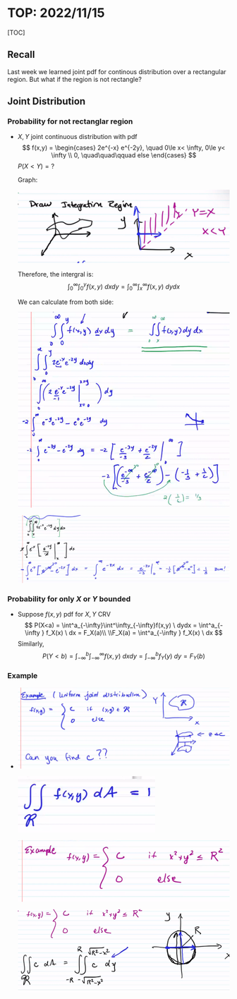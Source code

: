 # TOP: 2022/11/15

[TOC]

## Recall

Last week we learned joint pdf for continous distribution over a rectangular region. But what if the region is not rectangle?

## Joint Distribution

### Probability for not rectanglar region

* $X,Y$ joint continuous distribution with pdf
    $$
    f(x,y) = \begin{cases}
    2e^{-x} e^{-2y}, \quad 0\le x< \infty, 0\le y< \infty \\
    0, \quad\quad\qquad else
    \end{cases}
    $$
    $P(X<Y)=?$

    

    Graph:

    ![image-20221206175920164](./image-20221206175920164.png)

    Therefore, the intergral is:
    $$
    \int^\infty_0\int^y_0 f(x,y) \ dxdy = \int^\infty_0\int^\infty_x f(x,y) \ dydx
    $$
    

    We can calculate from both side:

    ![image-20221206181334753](./image-20221206181334753.png)

    ![image-20221206181924767](./image-20221206181924767.png)

### Probability for only $X$ or $Y$ bounded

* Suppose $f(x,y)$ pdf for $X,Y$ CRV
    $$
    P(X<a) = \int^a_{-\infty}\int^\infty_{-\infty}f(x,y) \ dydx = \int^a_{-\infty } f_X(x) \ dx = F_X(a)\\
    \\F_X(a) = \int^a_{-\infty } f_X(x) \ dx
    $$
    Similarly,
    $$
    P(Y<b) = \int^b_{-\infty}\int^\infty_{-\infty}f(x,y) \ dxdy = \int^b_{-\infty } f_Y(y) \ dy = F_Y(b)
    $$

### Example

* ![image-20221206182811312](./image-20221206182811312.png)

    ![image-20221206193426632](./image-20221206193426632.png)

    ![image-20221206193450358](./image-20221206193450358.png)

    ![image-20221206193548512](./image-20221206193548512.png)